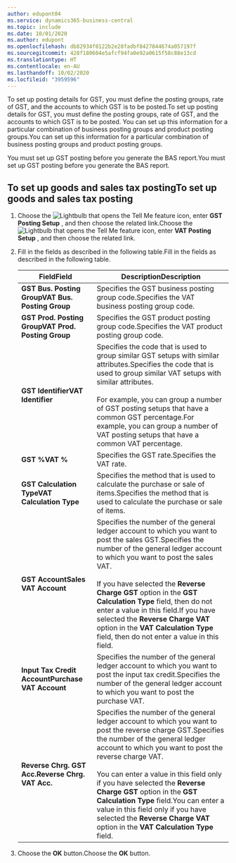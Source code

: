 ```yaml
---
author: edupont04
ms.service: dynamics365-business-central
ms.topic: include
ms.date: 10/01/2020
ms.author: edupont
ms.openlocfilehash: db82934f0122b2e28fadbf8427844674a057197f
ms.sourcegitcommit: 428f180604e5afcf94fa0e92a0615f58c88e13cd
ms.translationtype: HT
ms.contentlocale: en-AU
ms.lasthandoff: 10/02/2020
ms.locfileid: "3959596"
---
```

<span data-ttu-id="dea0f-101">To set up posting details for GST, you must define the posting groups, rate of GST, and the accounts to which GST is to be posted.</span><span class="sxs-lookup"><span data-stu-id="dea0f-101">To set up posting details for GST, you must define the posting groups, rate of GST, and the accounts to which GST is to be posted.</span></span> <span data-ttu-id="dea0f-102">You can set up this information for a particular combination of business posting groups and product posting groups.</span><span class="sxs-lookup"><span data-stu-id="dea0f-102">You can set up this information for a particular combination of business posting groups and product posting groups.</span></span>  

<span data-ttu-id="dea0f-103">You must set up GST posting before you generate the BAS report.</span><span class="sxs-lookup"><span data-stu-id="dea0f-103">You must set up GST posting before you generate the BAS report.</span></span>  

## <a name="to-set-up-goods-and-sales-tax-posting"></a><span data-ttu-id="dea0f-104">To set up goods and sales tax posting</span><span class="sxs-lookup"><span data-stu-id="dea0f-104">To set up goods and sales tax posting</span></span>  
1. <span data-ttu-id="dea0f-105">Choose the ![Lightbulb that opens the Tell Me feature](../../../media/ui-search/search_small.png "Tell me what you want to do") icon, enter **GST Posting Setup** , and then choose the related link.</span><span class="sxs-lookup"><span data-stu-id="dea0f-105">Choose the ![Lightbulb that opens the Tell Me feature](../../../media/ui-search/search_small.png "Tell me what you want to do") icon, enter **VAT Posting Setup** , and then choose the related link.</span></span>  
2. <span data-ttu-id="dea0f-106">Fill in the fields as described in the following table.</span><span class="sxs-lookup"><span data-stu-id="dea0f-106">Fill in the fields as described in the following table.</span></span>  

    |<span data-ttu-id="dea0f-107">Field</span><span class="sxs-lookup"><span data-stu-id="dea0f-107">Field</span></span>|<span data-ttu-id="dea0f-108">Description</span><span class="sxs-lookup"><span data-stu-id="dea0f-108">Description</span></span>|  
    |---------------------------------|---------------------------------------|  
    |<span data-ttu-id="dea0f-109">**GST Bus. Posting Group**</span><span class="sxs-lookup"><span data-stu-id="dea0f-109">**VAT Bus. Posting Group**</span></span>|<span data-ttu-id="dea0f-110">Specifies the GST business posting group code.</span><span class="sxs-lookup"><span data-stu-id="dea0f-110">Specifies the VAT business posting group code.</span></span>|  
    |<span data-ttu-id="dea0f-111">**GST Prod. Posting Group**</span><span class="sxs-lookup"><span data-stu-id="dea0f-111">**VAT Prod. Posting Group**</span></span>|<span data-ttu-id="dea0f-112">Specifies the GST product posting group code.</span><span class="sxs-lookup"><span data-stu-id="dea0f-112">Specifies the VAT product posting group code.</span></span>|  
    |<span data-ttu-id="dea0f-113">**GST Identifier**</span><span class="sxs-lookup"><span data-stu-id="dea0f-113">**VAT Identifier**</span></span>|<span data-ttu-id="dea0f-114">Specifies the code that is used to group similar GST setups with similar attributes.</span><span class="sxs-lookup"><span data-stu-id="dea0f-114">Specifies the code that is used to group similar VAT setups with similar attributes.</span></span><br /><br /> <span data-ttu-id="dea0f-115">For example, you can group a number of GST posting setups that have a common GST percentage.</span><span class="sxs-lookup"><span data-stu-id="dea0f-115">For example, you can group a number of VAT posting setups that have a common VAT percentage.</span></span>|  
    |<span data-ttu-id="dea0f-116">**GST %**</span><span class="sxs-lookup"><span data-stu-id="dea0f-116">**VAT %**</span></span>|<span data-ttu-id="dea0f-117">Specifies the GST rate.</span><span class="sxs-lookup"><span data-stu-id="dea0f-117">Specifies the VAT rate.</span></span>|  
    |<span data-ttu-id="dea0f-118">**GST Calculation Type**</span><span class="sxs-lookup"><span data-stu-id="dea0f-118">**VAT Calculation Type**</span></span>|<span data-ttu-id="dea0f-119">Specifies the method that is used to calculate the purchase or sale of items.</span><span class="sxs-lookup"><span data-stu-id="dea0f-119">Specifies the method that is used to calculate the purchase or sale of items.</span></span>|  
    |<span data-ttu-id="dea0f-120">**GST Account**</span><span class="sxs-lookup"><span data-stu-id="dea0f-120">**Sales VAT Account**</span></span>|<span data-ttu-id="dea0f-121">Specifies the number of the general ledger account to which you want to post the sales GST.</span><span class="sxs-lookup"><span data-stu-id="dea0f-121">Specifies the number of the general ledger account to which you want to post the sales VAT.</span></span><br /><br /> <span data-ttu-id="dea0f-122">If you have selected the **Reverse Charge GST** option in the **GST Calculation Type** field, then do not enter a value in this field.</span><span class="sxs-lookup"><span data-stu-id="dea0f-122">If you have selected the **Reverse Charge VAT** option in the **VAT Calculation Type** field, then do not enter a value in this field.</span></span>|  
    |<span data-ttu-id="dea0f-123">**Input Tax Credit Account**</span><span class="sxs-lookup"><span data-stu-id="dea0f-123">**Purchase VAT Account**</span></span>|<span data-ttu-id="dea0f-124">Specifies the number of the general ledger account to which you want to post the input tax credit.</span><span class="sxs-lookup"><span data-stu-id="dea0f-124">Specifies the number of the general ledger account to which you want to post the purchase VAT.</span></span>|  
    |<span data-ttu-id="dea0f-125">**Reverse Chrg. GST Acc.**</span><span class="sxs-lookup"><span data-stu-id="dea0f-125">**Reverse Chrg. VAT Acc.**</span></span>|<span data-ttu-id="dea0f-126">Specifies the number of the general ledger account to which you want to post the reverse charge GST.</span><span class="sxs-lookup"><span data-stu-id="dea0f-126">Specifies the number of the general ledger account to which you want to post the reverse charge VAT.</span></span><br /><br /> <span data-ttu-id="dea0f-127">You can enter a value in this field only if you have selected the **Reverse Charge GST** option in the **GST Calculation Type** field.</span><span class="sxs-lookup"><span data-stu-id="dea0f-127">You can enter a value in this field only if you have selected the **Reverse Charge VAT** option in the **VAT Calculation Type** field.</span></span>|  

3.  <span data-ttu-id="dea0f-128">Choose the **OK** button.</span><span class="sxs-lookup"><span data-stu-id="dea0f-128">Choose the **OK** button.</span></span>  
